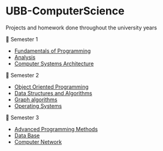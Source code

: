 # UBB-ComputerScience
Projects and homework done throughout the university years

:open_book: Semester 1
  - [Fundamentals of Programming](https://github.com/NikAlien/Fundamentals-of-Programming)
  - [Analysis](https://github.com/NikAlien/Analysis)
  - [Computer Systems Architecture](https://github.com/NikAlien/Computer-Systems-Architecture)

:open_book: Semester 2
  - [Object Oriented Programming](https://github.com/NikAlien/Object-Oriented-Programming)
  - [Data Structures and Algorithms](https://github.com/NikAlien/Data-Structures-and-Algorithms)
  - [Graph algorithms](https://github.com/NikAlien/Graph-algorithms)
  - [Operating Systems](https://github.com/NikAlien/Operating-Systems)

:open_book: Semester 3
  - [Advanced Programming Methods](https://github.com/NikAlien/Advanced-Programming-Methods)
  - [Data Base](https://github.com/NikAlien/Data-Base)
  - [Computer Network](https://github.com/NikAlien/UBB-ComputerScience)
